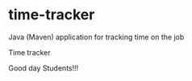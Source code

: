 # time-tracker
Java (Maven) application for tracking time on the job

Time tracker

Good day Students!!!
